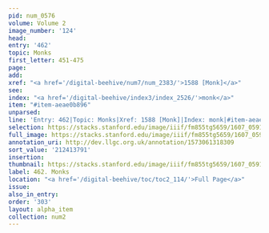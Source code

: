 ```yaml
---
pid: num_0576
volume: Volume 2
image_number: '124'
head:
entry: '462'
topic: Monks
first_letter: 451-475
page:
add:
xref: "<a href='/digital-beehive/num7/num_2383/'>1588 [Monk]</a>"
see:
index: "<a href='/digital-beehive/index3/index_2526/'>monk</a>"
item: "#item-aeae0b896"
unparsed:
line: 'Entry: 462|Topic: Monks|Xref: 1588 [Monk]|Index: monk|#item-aeae0b896'
selection: https://stacks.stanford.edu/image/iiif/fm855tg5659/1607_0591/932,3791,2818,714/full/0/default.jpg
full_image: https://stacks.stanford.edu/image/iiif/fm855tg5659/1607_0591/full/full/0/default.jpg
annotation_uri: http://dev.llgc.org.uk/annotation/1573061318309
sort_value: '212413791'
insertion:
thumbnail: https://stacks.stanford.edu/image/iiif/fm855tg5659/1607_0591/932,3791,600,180/250,/0/default.jpg
label: 462. Monks
location: "<a href='/digital-beehive/toc/toc2_114/'>Full Page</a>"
issue:
also_in_entry:
order: '303'
layout: alpha_item
collection: num2
---
```

